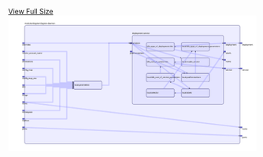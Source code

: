 [View Full Size](https://raw.githubusercontent.com/mingfang/terraform-k8s-modules/master/modules/dagster/dagster-daemon/diagram.svg?sanitize=true)<img src="diagram.svg"/>
